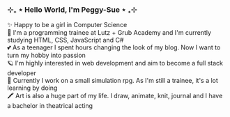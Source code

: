 ### ⊹₊ ⋆ Hello World, I'm Peggy-Sue ⋆ ₊⊹

✨ Happy to be a girl in Computer Science \
🌱 I'm a programming trainee at Lutz + Grub Academy and I'm currently studying HTML, CSS, JavaScript and C# \
💕 As a teenager I spent hours changing the look of my blog. Now I want to turn my hobby into passion \
🪐 I'm highly interested in web development and aim to become a full stack developer \
👾 Currently I work on a small simulation rpg. As I'm still a trainee, it's a lot learning by doing \
🖍️ Art is also a huge part of my life. I draw, animate, knit, journal and I have a bachelor in theatrical acting


